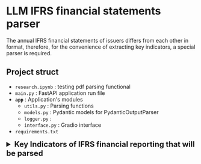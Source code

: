 # LLM IFRS financial statements parser
The annual IFRS financial statements of issuers differs from each other in format, therefore, for the convenience of extracting key indicators, a special parser is required.

## Project struct
- `research.ipynb` : testing pdf parsing functional
- `main.py` : FastAPI application run file
- **`app`** : Application's modules
    - `utils.py` : Parsing functions
    - `models.py` : Pydantic models for PydanticOutputParser
    - `logger.py` :
    - `interface.py` : Gradio interface
- `requirements.txt`

<details>
<summary style="font-size: 20px;"><b>Key Indicators of IFRS financial reporting that will be parsed</b></summary>

Financial reporting under International Financial Reporting Standards (IFRS) includes several key indicators that help assess a company's financial position and performance. Here are the main ones:

**1. Revenue (Выручка)**
- The total amount of income generated from the company's core activities, including sales of goods and services.

**2. Profit Before Tax (Прибыль до налогообложения)**
- The profit earned before tax deductions, reflecting the operational efficiency of the company.

**3. Net Profit (Чистая прибыль)**
- The profit remaining after all expenses, including taxes, have been deducted. This is a key indicator showing how much money the company earned during the reporting period.

**4. Assets (Активы)**
- The total value of all company assets, including current assets (e.g., cash, accounts receivable) and non-current assets (e.g., property, equipment).

**5. Liabilities (Обязательства)**
- The total amount of debts and obligations of the company, including both short-term and long-term liabilities.

**6. Equity (Капитал)**
- The difference between assets and liabilities, reflecting the company's net worth.

**7. Liquidity Ratios (Коэффициенты ликвидности)**
- For example, the current ratio (current assets / current liabilities) and quick ratio, which help assess the company's ability to cover its short-term obligations.

**8. Profitability Ratios (Коэффициенты рентабельности)**
- For example, Return on Assets (ROA) and Return on Equity (ROE), which indicate how effectively the company uses its resources to generate profit.

**9. Cash Flows (Денежные потоки)**
- The cash flow statement shows how money is received and spent by the company, including operating, investing, and financing cash flows.

**10. Comparative Indicators (Сравнительные показатели)**
- Comparison of key indicators with previous periods or similar companies in the industry to assess trends and competitiveness.

These indicators help investors, analysts, and other stakeholders make informed decisions based on the company's financial reporting.
</details>